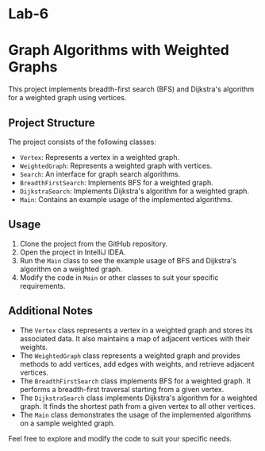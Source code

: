 # Lab-6
# Graph Algorithms with Weighted Graphs

This project implements breadth-first search (BFS) and Dijkstra's algorithm for a weighted graph using vertices.

## Project Structure

The project consists of the following classes:

- `Vertex`: Represents a vertex in a weighted graph.
- `WeightedGraph`: Represents a weighted graph with vertices.
- `Search`: An interface for graph search algorithms.
- `BreadthFirstSearch`: Implements BFS for a weighted graph.
- `DijkstraSearch`: Implements Dijkstra's algorithm for a weighted graph.
- `Main`: Contains an example usage of the implemented algorithms.

## Usage

1. Clone the project from the GitHub repository.
2. Open the project in IntelliJ IDEA.
3. Run the `Main` class to see the example usage of BFS and Dijkstra's algorithm on a weighted graph.
4. Modify the code in `Main` or other classes to suit your specific requirements.

## Additional Notes

- The `Vertex` class represents a vertex in a weighted graph and stores its associated data. It also maintains a map of adjacent vertices with their weights.
- The `WeightedGraph` class represents a weighted graph and provides methods to add vertices, add edges with weights, and retrieve adjacent vertices.
- The `BreadthFirstSearch` class implements BFS for a weighted graph. It performs a breadth-first traversal starting from a given vertex.
- The `DijkstraSearch` class implements Dijkstra's algorithm for a weighted graph. It finds the shortest path from a given vertex to all other vertices.
- The `Main` class demonstrates the usage of the implemented algorithms on a sample weighted graph.

Feel free to explore and modify the code to suit your specific needs.

